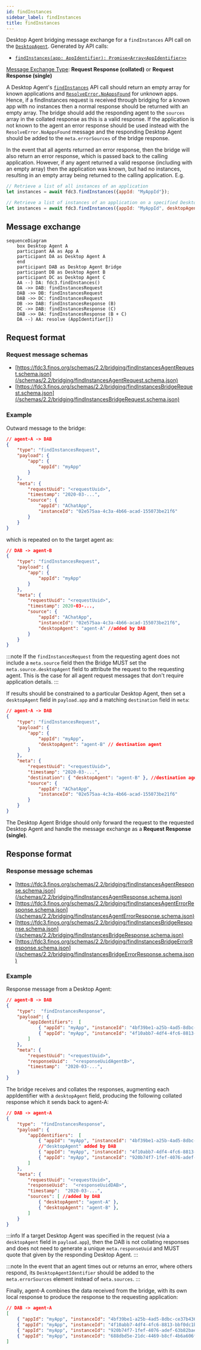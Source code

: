 ```yaml
---
id: findInstances
sidebar_label: findInstances
title: findInstances
---
```


Desktop Agent bridging message exchange for a `findInstances` API call on the [`DesktopAgent`](../../api/ref/DesktopAgent). Generated by API calls:

- [`findInstances(app: AppIdentifier): Promise<Array<AppIdentifier>>`](../../api/ref/DesktopAgent#findinstances)

[Message Exchange Type](../spec#individual-message-exchanges): **Request Response (collated)** or **Request Response (single)**

A Desktop Agent's [`findInstances`](../../api/ref/DesktopAgent#findinstances) API call should return an empty array for known applications and [`ResolveError.NoAppsFound`](../../api/ref/Errors#resolveerror) for unknown apps. Hence, if a findInstances request is received through bridging for a known app with no instances then a normal response should be returned with an empty array. The bridge should add the responding agent to the `sources` array in the collated response as this is a valid response. If the application is not known to the agent an error response should be used instead with the `ResolveError.NoAppsFound` message and the responding Desktop Agent should be added to the `meta.errorSources` of the bridge response.

In the event that all agents returned an error response, then the bridge will also return an error response, which is passed back to the calling application. However, if any agent returned a valid response (including with an empty array) then the application was known, but had no instances, resulting in an empty array being returned to the calling application.
E.g.

```javascript
// Retrieve a list of all instances of an application
let instances = await fdc3.findInstances({appId: "MyAppId"});

// Retrieve a list of instances of an application on a specified Desktop Agent
let instances = await fdc3.findInstances({appId: "MyAppId", desktopAgent: "agent-A"});
```

## Message exchange

```mermaid
sequenceDiagram
    box Desktop Agent A
    participant AA as App A
    participant DA as Desktop Agent A
    end
    participant DAB as Desktop Agent Bridge
    participant DB as Desktop Agent B
    participant DC as Desktop Agent C
    AA --) DA: fdc3.findInstances()
    DA ->> DAB: findInstancesRequest
    DAB ->> DB: findInstancesRequest
    DAB ->> DC: findInstancesRequest
    DB ->> DAB: findInstancesResponse (B)
    DC ->> DAB: findInstancesResponse (C)
    DAB ->> DA: findInstancesResponse (B + C)
    DA --) AA: resolve (AppIdentifier[])
```

## Request format

### Request message schemas

- [https://fdc3.finos.org/schemas/2.2/bridging/findInstancesAgentRequest.schema.json](/schemas/2.2/bridging/findInstancesAgentRequest.schema.json)
- [https://fdc3.finos.org/schemas/2.2/bridging/findInstancesBridgeRequest.schema.json](/schemas/2.2/bridging/findInstancesBridgeRequest.schema.json)

### Example

Outward message to the bridge:

```json
// agent-A -> DAB
{
    "type": "findInstancesRequest",
    "payload": {
        "app": {
            "appId": "myApp"
        }
    },
    "meta": {
        "requestUuid": "<requestUuid>",
        "timestamp": "2020-03-...",
        "source": {
            "appId": "AChatApp",
            "instanceId": "02e575aa-4c3a-4b66-acad-155073be21f6"
        }
    }
}
```

which is repeated on to the target agent as:

```json
// DAB -> agent-B
{
    "type": "findInstancesRequest",
    "payload": {
        "app": {
            "appId": "myApp"
        }
    },
    "meta": {
        "requestUuid": "<requestUuid>",
        "timestamp": 2020-03-...,
        "source": {
            "appId": "AChatApp",
            "instanceId": "02e575aa-4c3a-4b66-acad-155073be21f6",
            "desktopAgent": "agent-A" //added by DAB
        }
    }
}
```

:::note
If the `findInstancesRequest` from the requesting agent does not include a `meta.source` field then the Bridge MUST set the `meta.source.desktopAgent` field to attribute the request to the requesting agent. This is the case for all agent request messages that don't require application details.
:::

If results should be constrained to a particular Desktop Agent, then set a `desktopAgent` field in `payload.app` and a matching `destination` field in `meta`:

```json
// agent-A -> DAB
{
    "type": "findInstancesRequest",
    "payload": {
        "app": {
            "appId": "myApp",
            "desktopAgent": "agent-B" // destination agent
        }
    },
    "meta": {
        "requestUuid": "<requestUuid>",
        "timestamp": "2020-03-...",
        "destination": { "desktopAgent": "agent-B" }, //destination agent
        "source": {
            "appId": "AChatApp",
            "instanceId": "02e575aa-4c3a-4b66-acad-155073be21f6"
        }
    }
}
```

The Desktop Agent Bridge should only forward the request to the requested Desktop Agent and handle the message exchange as a **Request Response (single)**.

## Response format

### Response message schemas

- [https://fdc3.finos.org/schemas/2.2/bridging/findInstancesAgentResponse.schema.json](/schemas/2.2/bridging/findInstancesAgentResponse.schema.json)
- [https://fdc3.finos.org/schemas/2.2/bridging/findInstancesAgentErrorResponse.schema.json](/schemas/2.2/bridging/findInstancesAgentErrorResponse.schema.json)
- [https://fdc3.finos.org/schemas/2.2/bridging/findInstancesBridgeResponse.schema.json](/schemas/2.2/bridging/findInstancesBridgeResponse.schema.json)
- [https://fdc3.finos.org/schemas/2.2/bridging/findInstancesBridgeErrorResponse.schema.json](/schemas/2.2/bridging/findInstancesBridgeErrorResponse.schema.json)

### Example

Response message from a Desktop Agent:

```json
// agent-B -> DAB
{
    "type":  "findInstancesResponse",
    "payload": {
        "appIdentifiers":  [
            { "appId": "myApp", "instanceId": "4bf39be1-a25b-4ad5-8dbc-ce37b436a344" },
            { "appId": "myApp", "instanceId": "4f10abb7-4df4-4fc6-8813-bbf0dc1b393d" },
        ]
    },
    "meta": {
        "requestUuid": "<requestUuid>",
        "responseUuid":  "<responseUuidAgentB>",
        "timestamp":  "2020-03-...",
    }
}
```

The bridge receives and collates the responses, augmenting each appIdentifier with a `desktopAgent` field, producing the following collated response which it sends back to agent-A:

```json
// DAB -> agent-A
{
    "type":  "findInstancesResponse",
    "payload": {
        "appIdentifiers":  [
            { "appId": "myApp", "instanceId": "4bf39be1-a25b-4ad5-8dbc-ce37b436a344", "desktopAgent": "agent-B" },
            //"desktopAgent" added by DAB
            { "appId": "myApp", "instanceId": "4f10abb7-4df4-4fc6-8813-bbf0dc1b393d", "desktopAgent": "agent-B" },
            { "appId": "myApp", "instanceId": "920b74f7-1fef-4076-adef-63b82bae0dd9", "desktopAgent": "agent-C" },
        ]
    },
    "meta": {
        "requestUuid": "<requestUuid>",
        "responseUuid":  "<responseUuidDAB>", 
        "timestamp":  "2020-03-...",
        "sources": [ //added by DAB
            { "desktopAgent": "agent-A" },
            { "desktopAgent": "agent-B" },
        ]
    }
}
```

:::info
If a target Desktop Agent was specified in the request (via a `desktopAgent` field in `payload.app`), then the DAB is not collating responses and does not need to generate a unique `meta.responseUuid` and MUST quote that given by the responding Desktop Agent.
:::

:::note
In the event that an agent times out or returns an error, where others respond, its `DesktopAgentIdentifier` should be added to the `meta.errorSources` element instead of `meta.sources`.
:::

Finally, agent-A combines the data received from the bridge, with its own local response to produce the response to the requesting application:

```json
// DAB -> agent-A
[
    { "appId": "myApp", "instanceId": "4bf39be1-a25b-4ad5-8dbc-ce37b436a344", "desktopAgent": "agent-B" },
    { "appId": "myApp", "instanceId": "4f10abb7-4df4-4fc6-8813-bbf0dc1b393d", "desktopAgent": "agent-B" },
    { "appId": "myApp", "instanceId": "920b74f7-1fef-4076-adef-63b82bae0dd9", "desktopAgent": "agent-C" },
    { "appId": "myApp", "instanceId": "688dbd5e-21dc-4469-b8cf-4b6a606f9a27" } //local response
]
```
